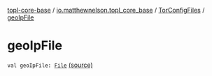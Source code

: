 [topl-core-base](../../index.md) / [io.matthewnelson.topl_core_base](../index.md) / [TorConfigFiles](index.md) / [geoIpFile](./geo-ip-file.md)

# geoIpFile

`val geoIpFile: `[`File`](https://docs.oracle.com/javase/6/docs/api/java/io/File.html) [(source)](https://github.com/05nelsonm/TorOnionProxyLibrary-Android/blob/master/topl-core-base/src/main/java/io/matthewnelson/topl_core_base/TorConfigFiles.kt#L57)